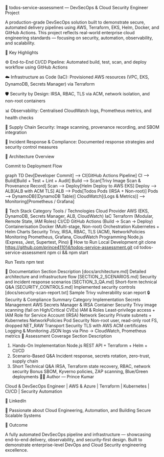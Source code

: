 🚀 todos-service-assessment — DevSecOps & Cloud Security Engineer Project

A production-grade DevSecOps solution built to demonstrate secure, automated delivery pipelines using AWS, Terraform, EKS, Helm, Docker, and GitHub Actions.
This project reflects real-world enterprise cloud engineering standards — focusing on security, automation, observability, and scalability.

🧩 Key Highlights

⚙️ End-to-End CI/CD Pipeline: Automated build, test, scan, and deploy workflow using GitHub Actions

☁️ Infrastructure as Code (IaC): Provisioned AWS resources (VPC, EKS, DynamoDB, Secrets Manager) via Terraform

🛡️ Security by Design: IRSA, RBAC, TLS via ACM, network isolation, and non-root containers

📊 Observability: Centralised CloudWatch logs, Prometheus metrics, and health checks

🧠 Supply Chain Security: Image scanning, provenance recording, and SBOM integration

🚨 Incident Response & Compliance: Documented response strategies and security control measures

🧱 Architecture Overview

Commit to Deployment Flow

graph TD
  Dev[Developer Commit] --> CI[GitHub Actions Pipeline]
  CI --> Build[Build + Test + Lint + Audit]
  Build --> Scan[Trivy Image Scan & Provenance Record]
  Scan --> Deploy[Helm Deploy to AWS EKS]
  Deploy --> ALB[ALB with ACM TLS]
  ALB --> Pods[Todos Pods (IRSA + Non-root)]
  Pods --> DynamoDB[(DynamoDB Table)]
  CloudWatch[(Logs & Metrics)] --> Monitoring[Prometheus / Grafana]

🧮 Tech Stack
Category	Tools / Technologies
Cloud Provider	AWS (EKS, DynamoDB, Secrets Manager, ALB, CloudWatch)
IaC	Terraform (Modular, Remote State, IAM Roles)
CI/CD	GitHub Actions (Build → Scan → Deploy)
Containerisation	Docker (Multi-stage, Non-root)
Orchestration	Kubernetes + Helm Charts
Security	Trivy, IRSA, RBAC, TLS (ACM), NetworkPolicies
Monitoring	Prometheus, Grafana, CloudWatch
Programming	Node.js (Express, Jest, Supertest, Pino)
🧰 How to Run
Local Development
git clone https://github.com/prince411014/todos-service-assessment.git
cd todos-service-assessment
npm ci && npm start

Run Tests
npm test

📘 Documentation
Section	Description
[docs/architecture.md]	Detailed architecture and infrastructure flow
[SECTION_2_SCENARIOS.md]	Security and incident response scenarios
[SECTION_3_QA.md]	Short-form technical Q&A
[SECURITY_CONTROLS.md]	Implemented security controls
[docs/security-scan-report.txt]	Sample Trivy vulnerability scan report
🔒 Security & Compliance Summary
Category	Implementation
Secrets Management	AWS Secrets Manager & IRSA
Container Security	Trivy image scanning (fail on High/Critical CVEs)
IAM & Roles	Least-privilege access + IAM Role for Service Account (IRSA)
Network Security	Private subnets + Kubernetes NetworkPolicies
Pod Security	Non-root user, read-only root FS, dropped NET_RAW
Transport Security	TLS with AWS ACM certificates
Logging & Monitoring	JSON logs via Pino → CloudWatch, Prometheus metrics
🧠 Assessment Coverage
Section	Description
1. Hands-On Implementation	Node.js REST API + Terraform + Helm + CI/CD
2. Scenario-Based Q&A	Incident response, secrets rotation, zero-trust, supply chain
3. Short Technical Q&A	IRSA, Terraform state recovery, RBAC, network security
Bonus	SBOM, Kyverno policies, ZAP scanning, Blue/Green deployments
👨‍💻 Author — Prince Kumar

Cloud & DevSecOps Engineer | AWS & Azure | Terraform | Kubernetes | CI/CD | Security Automation

🔗 LinkedIn

💬 Passionate about Cloud Engineering, Automation, and Building Secure Scalable Systems

🏁 Outcome

A fully automated DevSecOps pipeline and infrastructure — showcasing end-to-end delivery, observability, and security-first design. Built to demonstrate enterprise-level DevOps and Cloud Security engineering excellence.
